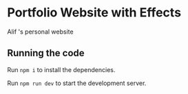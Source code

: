 
  # Portfolio Website with Effects

  Alif 's personal website

  ## Running the code

  Run `npm i` to install the dependencies.

  Run `npm run dev` to start the development server.
  